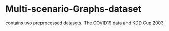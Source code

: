 # Multi-scenario-Graphs-dataset
contains two preprocessed datasets. The COVID19 data and KDD Cup 2003
